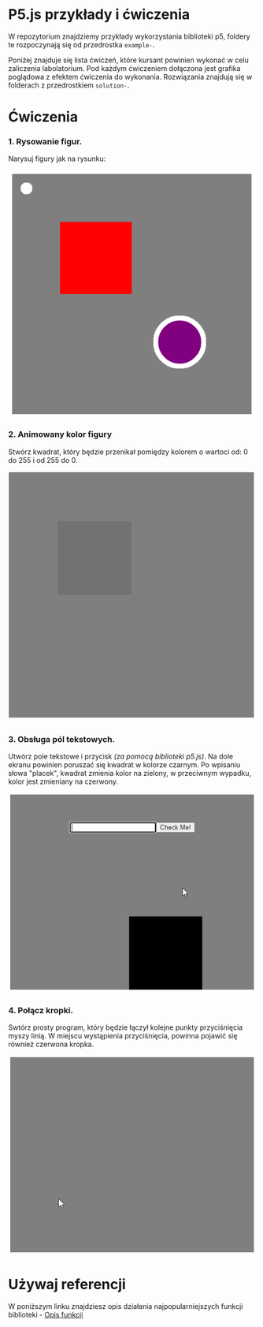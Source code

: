 # P5.js przykłady i ćwiczenia
W repozytorium znajdziemy przykłady wykorzystania biblioteki p5, foldery te rozpoczynają się od przedrostka `example-`.

Poniżej znajduje się lista ćwiczeń, które kursant powinien wykonać w celu zaliczenia labolatorium. Pod każdym ćwiczeniem dołączona jest grafika poglądowa z efektem ćwiczenia do wykonania. Rozwiązania znajdują się w folderach z przedrostkiem `solution-`.

# Ćwiczenia
### 1. Rysowanie figur.
Narysuj figury jak na rysunku:

![alt](assets/asset_1.png "Figury")

### 2. Animowany kolor figury
Stwórz kwadrat, który będzie przenikał pomiędzy kolorem o wartoci od: 0 do 255 i od 255 do 0.

![alt](assets/asset_2.gif "Figury animowane")

### 3. Obsługa pól tekstowych. 
Utwórz pole tekstowe i przycisk _(za pomocą biblioteki p5.js)_. Na dole ekranu powinien poruszać się kwadrat w kolorze czarnym. Po wpisaniu słowa "placek", kwadrat zmienia kolor na zielony, w przeciwnym wypadku, kolor jest zmieniany na czerwony.

![alt](assets/asset_3.gif "Formularze")

### 4. Połącz kropki.
Swtórz prosty program, który będzie łączył kolejne punkty przyciśnięcia myszy linią. W miejscu wystąpienia przyciśnięcia, powinna pojawić się również czerwona kropka.

![alt](assets/asset_4.gif "Akcje myszy")

# Używaj referencji
W poniższym linku znajdziesz opis działania najpopularniejszych funkcji biblioteki -
[Opis funkcji](https://p5js.org/reference)
